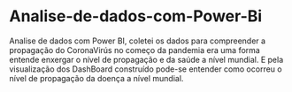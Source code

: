 # Analise-de-dados-com-Power-Bi
Analise de dados com Power BI, coletei os dados para compreender a propagação do CoronaVirús no começo da pandemia era uma forma  entende enxergar  o nível de propagação  e da saúde a nível mundial. E pela visualização dos DashBoard construído pode-se entender como ocorreu o nível de propagação da doença a nível mundial.
